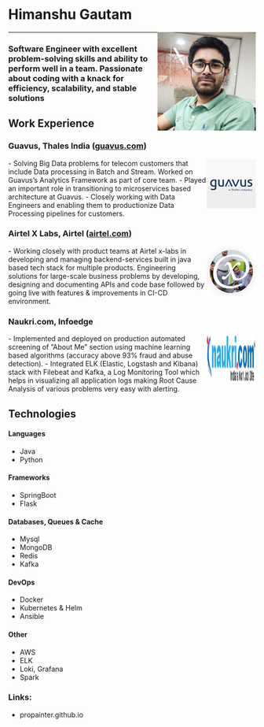 
# Himanshu Gautam 
<img align="right" width="200" height="200" src="photoChehra.jpeg">

---
### Software Engineer with excellent problem-solving skills and ability to perform well in a team. Passionate about coding with a knack for efficiency, scalability, and stable solutions

## Work Experience


### Guavus, Thales India ([guavus.com](guavus.com))
   <img align="right" width="100" height="100" src="guavuslogo.jpeg">
 - Solving Big Data problems for telecom customers that include
   Data processing in Batch and Stream. Worked on Guavus’s
   Analytics Framework as part of core team.
 - Played an important role in transitioning to microservices based
   architecture at Guavus.
 - Closely working with Data Engineers and enabling them to
   productionize Data Processing pipelines for customers.


### Airtel X Labs, Airtel ([airtel.com](airtel.com))
   <img align="right" width="100" height="100" src="xlablogo.jpeg">
 - Working closely with product teams at Airtel x-labs in
   developing and managing backend-services built in  java
   based tech stack for multiple products. Engineering solutions
   for large-scale business problems by developing, designing
   and documenting APIs and code base followed by going live
   with features & improvements in CI-CD environment.


### Naukri.com, Infoedge
   <img align="right" width="100" height="100" src="naukri_Logo.png">
 - Implemented and deployed on production automated
   screening of ”About Me” section using machine learning based
   algorithms (accuracy above 93% fraud and abuse detection).
 - Integrated ELK (Elastic, Logstash and Kibana) stack with Filebeat
   and Kafka, a Log Monitoring Tool which helps in visualizing all
   application logs making Root Cause Analysis of various
   problems very easy with alerting.

   
## Technologies
#### Languages
 - Java
 - Python
 
#### Frameworks
 - SpringBoot
 - Flask

#### Databases, Queues & Cache
 - Mysql
 - MongoDB
 - Redis
 - Kafka
 
#### DevOps
 - Docker
 - Kubernetes & Helm
 - Ansible
 
#### Other
 - AWS
 - ELK
 - Loki, Grafana
 - Spark



### Links:
 - propainter.github.io

